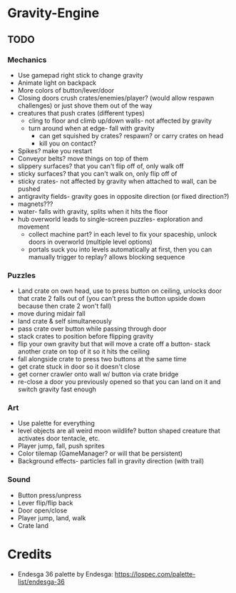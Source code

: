 # Gravity-Engine

## TODO

### Mechanics

- Use gamepad right stick to change gravity
- Animate light on backpack
- More colors of button/lever/door
- Closing doors crush crates/enemies/player? (would allow respawn challenges) or just shove them out of the way
- creatures that push crates (different types)
	- cling to floor and climb up/down walls- not affected by gravity
	- turn around when at edge- fall with gravity
		- can get squished by crates? respawn? or carry crates on head
		- kill you on contact?
- Spikes? make you restart
- Conveyor belts? move things on top of them
- slippery surfaces? that you can't flip off of, only walk off
- sticky surfaces? that you can't walk on, only flip off of
- sticky crates- not affected by gravity when attached to wall, can be pushed
- antigravity fields- gravity goes in opposite direction (or fixed direction?)
- magnets???
- water- falls with gravity, splits when it hits the floor
- hub overworld leads to single-screen puzzles- exploration and movement
	- collect machine part? in each level to fix your spaceship, unlock doors in overworld (multiple level options)
	- portals suck you into levels automatically at first, then you can manually trigger to replay? allows blocking sequence

### Puzzles

- Land crate on own head, use to press button on ceiling, unlocks door that crate 2 falls out of (you can't press the button upside down because then crate 2 won't fall)
- move during midair fall
- land crate & self simultaneously
- pass crate over button while passing through door
- stack crates to position before flipping gravity
- flip your own gravity but that will move a crate off a button- stack another crate on top of it so it hits the ceiling
- fall alongside crate to press two buttons at the same time
- get crate stuck in door so it doesn't close
- get corner crawler onto wall w/ button via crate bridge
- re-close a door you previously opened so that you can land on it and switch gravity fast enough

### Art

- Use palette for everything
- level objects are all weird moon wildlife? button shaped creature that activates door tentacle, etc.
- Player jump, fall, push sprites
- Color tilemap (GameManager? or will that be persistent)
- Background effects- particles fall in gravity direction (with trail)

### Sound

- Button press/unpress
- Lever flip/flip back
- Door open/close
- Player jump, land, walk
- Crate land

# Credits

- Endesga 36 palette by Endesga: https://lospec.com/palette-list/endesga-36
